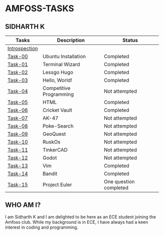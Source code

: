 # AMFOSS-TASKS

## SIDHARTH K

|Tasks     |Description       |Status     |
|----------|------------------|-------------|
|[Introspection](https://github.com/sidharth256/amfoss-tasks/tree/main/Introspection)|                   |                     |
|[Task-00](https://github.com/sidharth256/amfoss-tasks/tree/main/task-00)  | Ubuntu Installation     |Completed|
|[Task-01](https://github.com/sidharth256/amfoss-tasks/tree/main/task-01)  | Terminal Wizard         |Completed|
|[Task-02](https://github.com/sidharth256/amfoss-tasks/tree/main/task-02)  | Lessgo   Hugo           |Completed|
|[Task-03](https://github.com/sidharth256/amfoss-tasks/tree/main/task-03)  | Hello, World!           |Completed|
|[Task-04](https://github.com/sidharth256/amfoss-tasks/tree/main/task-04)  | Competitive Programming |Not attempted|
|[Task-05](https://github.com/sidharth256/amfoss-tasks/tree/main/task-05)  | HTML                    |Completed|
|[Task-06](https://github.com/sidharth256/amfoss-tasks/tree/main/task-06)  | Cricket Vault           |Completed|
|[Task-07](https://github.com/sidharth256/amfoss-tasks/tree/main/task-07)  | AK-47                   |Not attempted|
|[Task-08](https://github.com/sidharth256/amfoss-tasks/tree/main/task-08)  | Poke-Search             |Not attempted|
|[Task-09](https://github.com/sidharth256/amfoss-tasks/tree/main/task-09)  | GeoQuest                |Not attempted|
|[Task-10](https://github.com/sidharth256/amfoss-tasks/tree/main/task-10)  | RuskOs                  |Not attempted|
|[Task-11](https://github.com/sidharth256/amfoss-tasks/tree/main/task-11)  | TinkerCAD               |Not attempted|
|[Task-12](https://github.com/sidharth256/amfoss-tasks/tree/main/task-12)  | Godot                   |Not attempted|
|[Task-13](https://github.com/sidharth256/amfoss-tasks/tree/main/task-13)  | Vim                     |Completed|
|[Task-14](https://github.com/sidharth256/amfoss-tasks/tree/main/task-14)  | Bandit                  |Completed|
|[Task-15](https://github.com/sidharth256/amfoss-tasks/tree/main/task-15)  | Project Euler           |One question completed|

## WHO AM I?
I am Sidharth K and I am delighted to be here as an ECE student joining the Amfoss club. While my background is in ECE, I have always had a keen interest in coding and programming.
